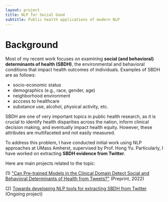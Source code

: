 ```yaml
---
layout: project
title: NLP for Social Good
subtitle: Public health applications of modern NLP
---
```


# Background

Most of my recent work focuses on examining **social (and behavioral) determinants of health (SBDH)**, the environmental and behavioral conditions that impact health outcomes of individuals. Examples of SBDH are as follows: 

- socio-economic status
- demographics (e.g., race, gender, age)
- neighborhood environment
- acccess to healthcare 
- substance use, alcohol, physical activity, etc. 

SBDH are one of very important topics in public health research, as it is crucial to identify health disparities across the nation, inform clinical decision making, and eventually impact health equity. However, these attributes are multifaceted and not easily measured. 

To address this problem, I have conducted initial work using NLP approaches at UMass Amherst, supervised by Prof. Hong Yu. Particularly, I have worked on extracting **SBDH evidence from Twitter**. 

Here are main projects related to the topic: 

(1) ["Can Pre-trained Models in the Clinical Domain Detect Social and Behavioral Determinants of Health from Tweets?"](/_projects/nlp_for_social_good_clinical.md) (Preprint, 2022)

(2) [Towards developing NLP tools for extracting SBDH from Twitter](/_projects/nlp_for_social_good_twitter.md) (Ongoing project)





<!-- **Read the [full paper]({{"/assets/publications/2016_human_atlas/paper.pdf" | prepend: site.baseurl }}).** -->

<!-- <iframe width="560" height="315" src="https://www.youtube.com/embed/OQOUHkJdA-U" frameborder="0" allowfullscreen></iframe> -->